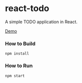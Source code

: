 # react-todo
A simple TODO application in React.

[Demo](https://fredyw.github.io/react-todo/)

### How to Build
```
npm install
```

### How to Run
```
npm start
```
